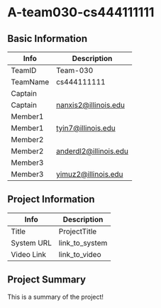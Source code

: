 # A-team030-cs444111111

## Basic Information

| Info     | Description           |
| -------- | --------------------- |
| TeamID   | Team-030              |
| TeamName | cs444111111           |
| Captain  |                       |
| Captain  | nanxis2@illinois.edu  |
| Member1  |                       |
| Member1  | tyin7@illinois.edu    |
| Member2  |                       |
| Member2  | anderdl2@illinois.edu |
| Member3  |                       |
| Member3  | yimuz2@illinois.edu   |

## Project Information

|   Info      |        Description     |
| ----------- | ---------------------- |
|  Title      |       ProjectTitle     |
| System URL  |      link_to_system    |
| Video Link  |      link_to_video     |

## Project Summary

This is a summary of the project!
